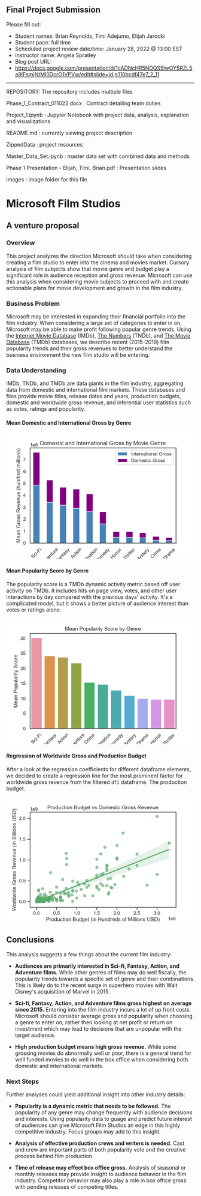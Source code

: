 ## Final Project Submission

Please fill out:
* Student names: Brian Reynolds, Timi Adejumo, Elijah Jarocki
* Student pace: full time
* Scheduled project review date/time: January 28, 2022 @ 13:00 EST
* Instructor name: Angela Spratley
* Blog post URL: 
* https://docs.google.com/presentation/d/1cADNcHR5NDQS5IwOY5RZL5a9IFsmjNtMl0DcrG1VPVw/edit#slide=id.g110bcdf47e7_2_11



---
REPOSITORY:
The repository includes multiple files

Phase_1_Contract_011022.docx : Contract detailing team duties

Project_1.ipynb : Jupyter Notebook with project data, analysis, explanation and visualizations

README.md : currently viewing project description

ZippedData : project resources

Master_Data_Set.ipynb : master data set with combined data and methods

Phase 1 Presentation - Elijah, Timi, Brian.pdf : Presentation slides

images : image folder for this file


# Microsoft Film Studios
## A venture proposal

### Overview

This project analyzes the direction Microsoft should take when considering creating a film studio to enter into the cinema and movies market. Cursory analysis of film subjects show that movie genre and budget play a significant role in audience reception and gross revenue. Microsoft can use this analysis when considering movie subjects to proceed with and create actionable plans for movie development and growth in the film industry.

### Business Problem

Microsoft may be interested in expanding their financial portfolio into the film industry. When considering a large set of categories to enter in on, Microsoft may be able to make profit following popular genre trends. Using the [Internet Movie Database](https://www.imdb.com/) (IMDb), [The Numbers](https://www.the-numbers.com/) (TNDb), and [The Movie Database](https://www.themoviedb.org/) (TMDb) databases, we describe recent (2015-2019) film popularity trends and their gross revenues to better understand the business environment the new film studio will be entering.

### Data Understanding

IMDb, TNDb, and TMDb are data giants in the film industry, aggregating data from domestic and international film markets. These databases and files provide movie titles, release dates and years, production budgets, domestic and worldwide gross revenue, and inferential user statistics such as votes, ratings and popularity.



#### Mean Domestic and International Gross by Genre


![Mean Gross Revenue by Genre](images/gross_rev_genre.png)
    


#### Mean Popularity Score by Genre

The popularity score is a TMDb dynamic activity metric based off user activity on TMDb. It includes hits on page view, votes, and other user interactions by day compared with the previous days' activity. It's a complicated model, but it shows a better picture of audience interest than votes or ratings alone.


    
![Mean Popularity by Genre](images/pop_score_genre.png)
    


#### Regression of Worldwide Gross and Production Budget

After a look at the regression coefficients for different dataframe elements, we decided to create a regression line for the most prominent factor for worldwide gross revenue from the filtered `df1` dataframe. The production budget.

    
![Revenue and Budget Regression](images/rev_budget_regression.png)
    


## Conclusions

This analysis suggests a few things about the current film industry:

* **Audiences are primarily interested in Sci-fi, Fantasy, Action, and Adventure films.** While other genres of films may do well fiscally, the popularity trends towards a specific set of genre and their combinations. This is likely do to the recent surge in superhero movies with Walt Disney's acquisition of Marvel in 2015.  

* **Sci-fi, Fantasy, Action, and Adventure films gross highest on average since 2015.** Entering into the film industry incurs a lot of up front costs. Microsoft should consider average gross and popularity when choosing a genre to enter on, rather then looking at net profit or return on investment which may lead to decisions that are unpopular with the target audience.   

* **High production budget means high gross revenue.** While some grossing movies do abnormally well or poor, there is a general trend for well funded movies to do well in the box office when considering both domestic and international markets.  



### Next Steps

Further analyses could yield additional insight into other industry details:

* **Popularity is a dynamic metric that needs to be followed.** The popularity of any genre may change frequently with audience decisions and interests. Using popularity data to guage and predict future interest of audiences can give Microsoft Film Studios an edge in this highly competitive industry. Focus groups may add to this insight.

* **Analysis of effective production crews and writers is needed.** Cast and crew are important parts of both popularity vote and the creative process behind film production.

* **Time of release may effect box office gross.** Analysis of seasonal or monthly releases may provide insight to audience behavior in the film industry. Competitor behavior may also play a role in box office gross with pending releases of competing titles.

